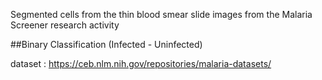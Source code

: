 Segmented cells from the thin blood smear slide images from the Malaria Screener research activity

##Binary Classification (Infected - Uninfected)

dataset : https://ceb.nlm.nih.gov/repositories/malaria-datasets/